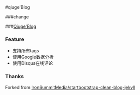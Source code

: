 #qiuge'Blog

###change

###[Qiuge'Blog](http://qiuge227.github.io)

### Feature

- 支持所有tags
- 使用Google数据分析
- 使用Disqus在线评论

### Thanks

Forked from [IronSummitMedia/startbootstrap-clean-blog-jekyll](https://github.com/IronSummitMedia/startbootstrap-clean-blog-jekyll)
